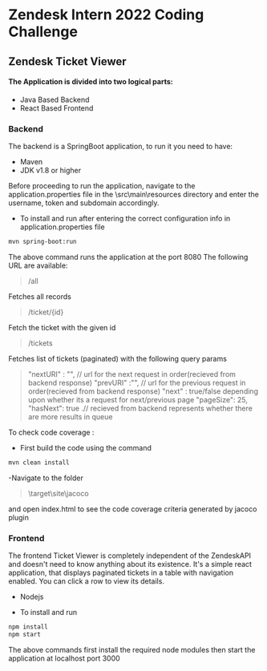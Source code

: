 # Zendesk Intern 2022 Coding Challenge
## Zendesk Ticket Viewer

#### The Application is divided into two logical parts:
- Java Based Backend
- React Based Frontend

### Backend
The backend is a SpringBoot application, to run it you need to have:
- Maven
- JDK v1.8 or higher

Before proceeding to run the application, navigate to the application.properties file in the \src\main\resources directory and enter the username, token and subdomain accordingly.

- To install and run after entering the correct configuration info in application.properties file
```sh
mvn spring-boot:run
```
The above command runs the application at the port 8080
The following URL are available:
> /all

Fetches all records
> /ticket/{id}

Fetch the ticket with the given id
> /tickets

Fetches list of tickets (paginated) with the following query params
> "nextURI" : "", // url for the next request in order(recieved from backend response)
  "prevURI" :"", //  url for the previous request in order(recieved from backend response)
  "next" : true/false depending upon whether its a request for next/previous page
  "pageSize": 25,
  "hasNext": true  .// recieved from backend represents whether there are more results in queue

To check code coverage :
- First build the code using the command
 ```sh
mvn clean install
```
-Navigate to the folder 
> \target\site\jacoco

and open index.html to see the code coverage criteria generated by jacoco plugin



### Frontend
The frontend Ticket Viewer is completely independent of the ZendeskAPI and doesn't need to know anything about its existence. It's a simple react application, that displays paginated tickets in a table with navigation enabled. You can click a row to view its details.
- Nodejs

- To install and run 
```sh
npm install
npm start
```
The above commands first install the required node modules then start the application at localhost port 3000
